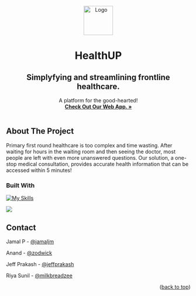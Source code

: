 
<a name="readme-top"></a>
<!--
*** Thanks for checking out the Best-README-Template. If you have a suggestion
*** that would make this better, please fork the repo and create a pull request
*** or simply open an issue with the tag "enhancement".
*** Don't forget to give the project a star!
*** Thanks again! Now go create something AMAZING! :D
-->





<!-- PROJECT LOGO -->

<div align="center">
  <a href="https://healthup.jamaljm.repl.co/">
    <img src="https://i.imgur.com/rMj5qV4.png" alt="Logo" height="80">
  </a>

  <h1 align="center">HealthUP</h1>
  <h2 align="center">Simplyfying and streamlining frontline healthcare.</h2>

  <p align="center">
    A platform for the good-hearted!
    <br/>
    <a href="https://healthup.jamaljm.repl.co/"><strong>Check Out Our Web App. »</strong></a>
    <br />
    <br />
  
  </p>
</div>




<!-- ABOUT THE PROJECT -->
## About The Project




Primary first round healthcare is too complex and time wasting. After waiting for hours in the waiting room and then seeing the doctor, most people are left with even more unanswered questions. Our solution, a one-stop medical consultation, provides accurate health information that can be accessed within 5 minutes! 





### Built With
[![My Skills](https://skills.thijs.gg/icons?i=react,postgresql,css,django,firebase,javascript,figma,netlify&theme=light)](https://skills.thijs.gg)

<img src="https://img.shields.io/badge/replit-667881?style=for-the-badge&logo=replit&logoColor=white"></img>
























<!-- CONTACT -->
## Contact

Jamal P - [@jamaljm](https://github.com/jamaljm)  <br/>

Anand - [@zodwick](https://github.com/zodwick) <br/>

Jeff Prakash - [@jeffprakash](https://github.com/jeffprakash) <br/>

Riya Sunil - [@milkbreadzee](https://github.com/milkbreadzee) 


<p align="right">(<a href="#readme-top">back to top</a>)</p>







